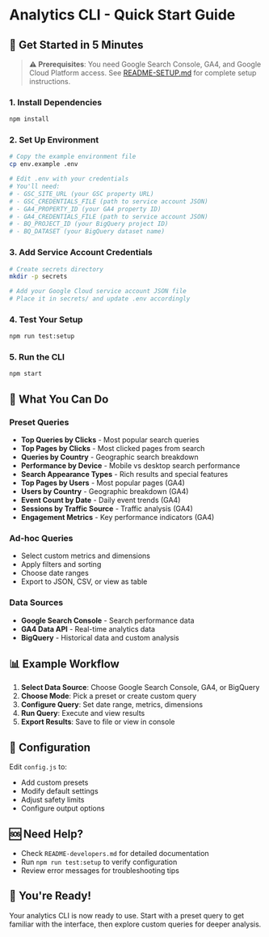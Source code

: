 # Analytics CLI - Quick Start Guide

## 🚀 Get Started in 5 Minutes

> **⚠️ Prerequisites**: You need Google Search Console, GA4, and Google Cloud Platform access. See [README-SETUP.md](./README-SETUP.md) for complete setup instructions.

### 1. Install Dependencies
```bash
npm install
```

### 2. Set Up Environment
```bash
# Copy the example environment file
cp env.example .env

# Edit .env with your credentials
# You'll need:
# - GSC_SITE_URL (your GSC property URL)
# - GSC_CREDENTIALS_FILE (path to service account JSON)
# - GA4_PROPERTY_ID (your GA4 property ID)
# - GA4_CREDENTIALS_FILE (path to service account JSON)
# - BQ_PROJECT_ID (your BigQuery project ID)
# - BQ_DATASET (your BigQuery dataset name)
```

### 3. Add Service Account Credentials
```bash
# Create secrets directory
mkdir -p secrets

# Add your Google Cloud service account JSON file
# Place it in secrets/ and update .env accordingly
```

### 4. Test Your Setup
```bash
npm run test:setup
```

### 5. Run the CLI
```bash
npm start
```

## 🎯 What You Can Do

### Preset Queries
- **Top Queries by Clicks** - Most popular search queries
- **Top Pages by Clicks** - Most clicked pages from search
- **Queries by Country** - Geographic search breakdown
- **Performance by Device** - Mobile vs desktop search performance
- **Search Appearance Types** - Rich results and special features
- **Top Pages by Users** - Most popular pages (GA4)
- **Users by Country** - Geographic breakdown (GA4)
- **Event Count by Date** - Daily event trends (GA4)
- **Sessions by Traffic Source** - Traffic analysis (GA4)
- **Engagement Metrics** - Key performance indicators (GA4)

### Ad-hoc Queries
- Select custom metrics and dimensions
- Apply filters and sorting
- Choose date ranges
- Export to JSON, CSV, or view as table

### Data Sources
- **Google Search Console** - Search performance data
- **GA4 Data API** - Real-time analytics data
- **BigQuery** - Historical data and custom analysis

## 📊 Example Workflow

1. **Select Data Source**: Choose Google Search Console, GA4, or BigQuery
2. **Choose Mode**: Pick a preset or create custom query
3. **Configure Query**: Set date range, metrics, dimensions
4. **Run Query**: Execute and view results
5. **Export Results**: Save to file or view in console

## 🔧 Configuration

Edit `config.js` to:
- Add custom presets
- Modify default settings
- Adjust safety limits
- Configure output options

## 🆘 Need Help?

- Check `README-developers.md` for detailed documentation
- Run `npm run test:setup` to verify configuration
- Review error messages for troubleshooting tips

## 🎉 You're Ready!

Your analytics CLI is now ready to use. Start with a preset query to get familiar with the interface, then explore custom queries for deeper analysis.
